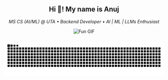 <h2 align="center">Hi 👋! My name is Anuj</h2>
<p align="center">
  <i>MS CS (AI/ML) @ UTA • Backend Developer • AI | ML | LLMs Enthusiast</i>
</p>

<div align="center">
  <img
    src="https://media.giphy.com/media/L1R1tvI9svkIWwpVYr/giphy.gif"
    height="150"
    alt="Fun GIF"
  />
</div>

###

<picture>
  <source media="(prefers-color-scheme: dark)" srcset="https://raw.githubusercontent.com/karanlvm/karanlvm/output/pacman-contribution-graph-dark.svg">
  <source media="(prefers-color-scheme: light)" srcset="https://raw.githubusercontent.com/karanlvm/karanlvm/output/pacman-contribution-graph.svg">
  <img alt="pacman contribution graph" src="https://raw.githubusercontent.com/anujpatel04/anujpatel04/output/snake.svg">
</picture>

###
